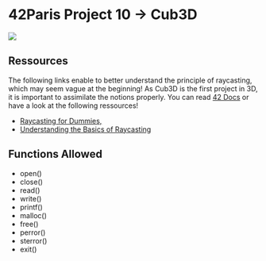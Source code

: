 
<h1><strong>42Paris Project 10 -> Cub3D</strong></h1>

<img src= "https://img.itch.zone/aW1hZ2UvMjk3MTU4LzE0NTE2NzcucG5n/original/3BKF2z.png">

<main>

<h2><strong>Ressources</strong></h2>

<p>
  The following links enable to better understand the principle of raycasting, which may seem vague at the beginning! As Cub3D is the first project in 3D, it is important to assimilate the notions properly. You can read <a target="_blank" href="https://harm-smits.github.io/42docs/projects/cub3d">42 Docs</a> or have a look at the following ressources!
</p>
<ul>
  <li><a target="_blank" href="https://guy-grave.developpez.com/tutoriels/jeux/doom-wolfenstein-raycasting/">Raycasting for Dummies,</a></li>
  <li><a target="_blank" href="https://en.wikipedia.org/wiki/Ray_casting">Understanding the Basics of Raycasting</a></li>
</ul>

<h2><strong>Functions Allowed</strong></h2>
<ul>
    <li>open()</li>
    <li>close()</li>
    <li>read()</li>
    <li>write()</li>
    <li>printf()</li>
    <li>malloc()</li>
    <li>free()</li>
    <li>perror()</li>
    <li>sterror()</li>
    <li>exit()</li>
  </ul>

  </main>